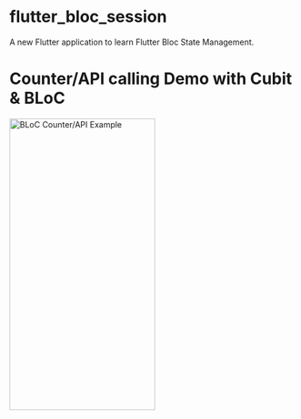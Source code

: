 # flutter_bloc_session

A new Flutter application to learn Flutter Bloc State Management. 

# Counter/API calling Demo with Cubit & BLoC
<img src="https://github.com/Purvik/flutter_bloc_session/-/raw/develop/output/output.gif" width="256" height="512" title="BLoC Counter/API Example">